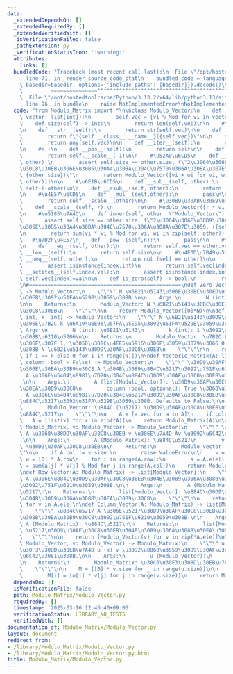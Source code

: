 ```yaml
---
data:
  _extendedDependsOn: []
  _extendedRequiredBy: []
  _extendedVerifiedWith: []
  _isVerificationFailed: false
  _pathExtension: py
  _verificationStatusIcon: ':warning:'
  attributes:
    links: []
  bundledCode: "Traceback (most recent call last):\n  File \"/opt/hostedtoolcache/Python/3.13.2/x64/lib/python3.13/site-packages/onlinejudge_verify/documentation/build.py\"\
    , line 71, in _render_source_code_stat\n    bundled_code = language.bundle(stat.path,\
    \ basedir=basedir, options={'include_paths': [basedir]}).decode()\n          \
    \         ~~~~~~~~~~~~~~~^^^^^^^^^^^^^^^^^^^^^^^^^^^^^^^^^^^^^^^^^^^^^^^^^^^^^^^^^^^^^^^^^^\n\
    \  File \"/opt/hostedtoolcache/Python/3.13.2/x64/lib/python3.13/site-packages/onlinejudge_verify/languages/python.py\"\
    , line 96, in bundle\n    raise NotImplementedError\nNotImplementedError\n"
  code: "from Modulo_Matrix import *\n\nclass Modulo_Vector:\n    def __init__(self,\
    \ vector: list[int]):\n        self.vec = [vi % Mod for vi in vector]\n\n    @property\n\
    \    def size(self) -> int:\n        return len(self.vec)\n\n    #\u51FA\u529B\
    \n    def __str__(self):\n        return str(self.vec)\n\n    def __repr__(self):\n\
    \        return f\"{self.__class__.__name__}({self.vec})\"\n\n    def __bool__(self):\n\
    \        return any(self.vec)\n\n    def __iter__(self):\n        yield from self.vec\n\
    \n    #+,-\n    def __pos__(self):\n        return self\n\n    def __neg__(self):\n\
    \        return self.__scale__(-1)\n\n    #\u52A0\u6CD5\n    def __add__(self,\
    \ other):\n        assert self.size == other.size, f\"2\u3064\u306E\u30D9\u30AF\
    \u30C8\u30EB\u306E\u30B5\u30A4\u30BA\u304C\u7570\u306A\u308A\u307E\u3059. ({self.size},\
    \ {other.size})\"\n        return Modulo_Vector([vi + wi for vi, wi in zip(self,\
    \ other)])\n\n    #\u6E1B\u6CD5\n    def __sub__(self, other):\n        return\
    \ self+(-other)\n\n    def __rsub__(self, other):\n        return (-self)+other\n\
    \n    #\u4E57\u6CD5\n    def __mul__(self,other):\n        pass\n\n    def __rmul__(self,other):\n\
    \        return self.__scale__(other)\n\n    #\u30B9\u30AB\u30E9\u30FC\u500D\n\
    \    def __scale__(self, r):\n        return Modulo_Vector([r * vi for vi in self])\n\
    \n    #\u5185\u7A4D\n    def inner(self, other: \"Modulo_Vector\") -> int:\n \
    \       assert self.size == other.size, f\"2\u3064\u306E\u30D9\u30AF\u30C8\u30EB\
    \u306E\u30B5\u30A4\u30BA\u304C\u7570\u306A\u308A\u307E\u3059. ({self.size}, {other.size})\"\
    \n        return sum(vi * wi % Mod for vi, wi in zip(self, other)) % Mod\n\n \
    \   #\u7D2F\u4E57\n    def __pow__(self,n):\n        pass\n\n    #\u7B49\u53F7\
    \n    def __eq__(self, other):\n        return self.vec == other.vec\n\n    def\
    \ __len__(self):\n        return self.size\n\n    #\u4E0D\u7B49\u53F7\n    def\
    \ __neq__(self, other):\n        return not (self == other)\n\n    def __getitem__(self,index):\n\
    \        assert isinstance(index,int)\n        return self.vec[index]\n\n    def\
    \ __setitem__(self,index,val):\n        assert isinstance(index,int)\n       \
    \ self.vec[index]=val\n\n    def is_zero(self) -> bool:\n        return not any(self.vec)\n\
    \n#=================================================\ndef Zero_Vector(N: int)\
    \ -> Modulo_Vector:\n    \"\"\" N \u6B21\u5143\u306E\u30BC\u30ED\u30D9\u30AF\u30C8\
    \u30EB\u3092\u51FA\u529B\u3059\u308B.\n\n    Args:\n        N (int): \u6B21\u5143\
    \n\n    Returns:\n        Modulo_Vector: N \u6B21\u5143\u30BC\u30ED\u30D9\u30AF\
    \u30C8\u30EB\n    \"\"\"\n\n    return Modulo_Vector([0]*N)\n\ndef Standard_Basis(N:\
    \ int, k: int) -> Modulo_Vector:\n    \"\"\" N \u6B21\u5143\u30D9\u30AF\u30C8\u30EB\
    \u306E\u7B2C k \u6A19\u6E96\u57FA\u5E95\u3092\u51FA\u529B\u3059\u308B.\n\n   \
    \ Args:\n        N (int): \u6B21\u5143\n        k (int): 1 \u3092\u7ACB\u305F\u305B\
    \u308B\u6210\u5206\n\n    Returns:\n        Modulo_Vector: \u7B2C k \u6210\u5206\
    \u306E\u307F 1, \u305D\u308C\u4EE5\u5916\u306F\u3059\u3079\u3066 0 \u3067\u3042\
    \u308B N \u6B21\u5143\u30D9\u30AF\u30C8\u30EB\n    \"\"\"\n\n    return Modulo_Vector([1\
    \ if i == k else 0 for i in range(N)])\n\ndef Vectoric_Matrix(A: list[Modulo_Vector],\
    \ column: bool = False) -> Modulo_Vector:\n    \"\"\" \u30D9\u30AF\u30C8\u30EB\
    \u306E\u30EA\u30B9\u30C8 A \u304B\u3089\u884C\u5217\u3092\u751F\u6210\u3059\u308B\
    . A \u306E\u5404\u8981\u7D20\u304C\u884C\u30D9\u30AF\u30C8\u30EB\u306B\u306A\u308B\
    .\n\n    Args:\n        A (list[Modulo_Vector]): \u30D9\u30AF\u30C8\u30EB\u306E\
    \u30EA\u30B9\u30C8\n        column (bool, optional): True \u306B\u3059\u308B\u3068\
    , A \u306E\u5404\u8981\u7D20\u304C\u5217\u30D9\u30AF\u30C8\u30EB\u306B\u306A\u308B\
    \u884C\u5217\u3092\u51FA\u529B\u3059\u308B. Defaults to False.\n\n    Returns:\n\
    \        Modulo_Vector: \u884C (\u5217) \u30D9\u30AF\u30C8\u30EB\u3068\u3057\u305F\
    \u884C\u5217\n    \"\"\"\n\n    A = [a.vec for a in A]\n    if column:\n     \
    \   A = [list(x) for x in zip(*A)]\n    return Modulo_Matrix(A)\n\ndef Matrix_Action(A:\
    \ Modulo_Matrix, v: Modulo_Vector) -> Modulo_Vector:\n    \"\"\" \u884C\u5217\
    \ A \u3068\u30D9\u30AF\u30C8\u30EB v \u306E\u7A4D Av \u3092\u6C42\u3081\u308B\
    .\n\n    Args:\n        A (Modulo_Matrix): \u884C\u5217\n        v (Modulo_Vector):\
    \ \u30D9\u30AF\u30C8\u30EB\n\n    Returns:\n        Modulo_Vector: Av\n    \"\"\
    \"\n\n    if A.col != v.size:\n        raise ValueError\n\n    v = v.vec\n   \
    \ w = [0] * A.row\n    for i in range(A.row):\n        a = A.ele[i]\n        w[i]\
    \ = sum(a[j] * v[j] % Mod for j in range(A.col))\n    return Modulo_Vector(w)\n\
    \ndef Row_Vector(A: Modulo_Matrix) -> list[Modulo_Vector]:\n    \"\"\" \u884C\u5217\
    \ A \u306E\u884C\u30D9\u30AF\u30C8\u30EB\u304B\u3089\u306A\u308B\u30EA\u30B9\u30C8\
    \u3092\u751F\u6210\u3059\u308B.\n\n    Args:\n        A (Modulo_Matrix): \u884C\
    \u5217\n\n    Returns:\n        list[Modulo_Vector]: \u884C\u30D9\u30AF\u30C8\u30EB\
    \u304B\u3089\u306A\u308B\u30EA\u30B9\u30C8\n    \"\"\"\n\n    return [Modulo_Vector(v)\
    \ for v in A.ele]\n\ndef Column_Vector(A: Modulo_Matrix) -> list[Modulo_Vector]:\n\
    \    \"\"\" \u884C\u5217 A \u306E\u5217\u30D9\u30AF\u30C8\u30EB\u304B\u3089\u306A\
    \u308B\u30EA\u30B9\u30C8\u3092\u751F\u6210\u3059\u308B.\n\n    Args:\n       \
    \ A (Modulo_Matrix): \u884C\u5217\n\n    Returns:\n        list[Modulo_Vector]:\
    \ \u5217\u30D9\u30AF\u30C8\u30EB\u304B\u3089\u306A\u308B\u30EA\u30B9\u30C8\n \
    \   \"\"\"\n\n    return [Modulo_Vector(v) for v in zip(*A.ele)]\n\ndef Tensor_Product(u:\
    \ Modulo_Vector, v: Modulo_Vector) -> Modulo_Matrix:\n    \"\"\" u,v \u306E\u30C6\
    \u30F3\u30BD\u30EB\u7A4D u (x) v \u3092\u8868\u3059\u30D9\u30AF\u30C8\u30EB\u3092\
    \u6C42\u3081\u308B.\n\n    Args:\n        u (Modulo_Vector):\n        v (Modulo_Vector):\n\
    \n    Returns:\n        Modulo_Matrix: \u30C6\u30F3\u30BD\u30EB\u7A4D u (x) v\n\
    \    \"\"\"\n\n    M = [[0] * v.size for _ in range(u.size)]\n\n    for i in range(u.size):\n\
    \        M[i] = [u[i] * v[j] for j in range(v.size)]\n    return Modulo_Matrix(M)\n"
  dependsOn: []
  isVerificationFile: false
  path: Modulo_Matrix/Modulo_Vector.py
  requiredBy: []
  timestamp: '2025-03-16 12:46:40+09:00'
  verificationStatus: LIBRARY_NO_TESTS
  verifiedWith: []
documentation_of: Modulo_Matrix/Modulo_Vector.py
layout: document
redirect_from:
- /library/Modulo_Matrix/Modulo_Vector.py
- /library/Modulo_Matrix/Modulo_Vector.py.html
title: Modulo_Matrix/Modulo_Vector.py
---
```


